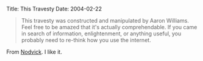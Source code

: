 Title: This Travesty
Date: 2004-02-22

> This travesty was constructed and manipulated by Aaron Williams. Feel
> free to be amazed that it's actually comprehendable. If you came in
> search of information, enlightenment, or anything useful, you probably
> need to re-think how you use the internet.

From <a
href='http://www.gamespy.com/comics/nodwick/index.htm'>Nodvick</a>.
I like it.